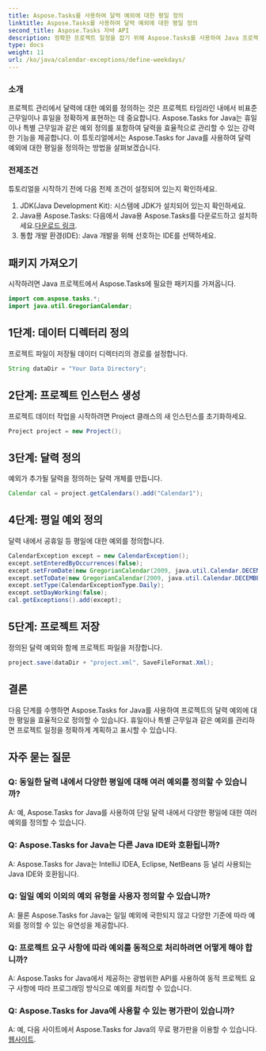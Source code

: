 ```yaml
---
title: Aspose.Tasks를 사용하여 달력 예외에 대한 평일 정의
linktitle: Aspose.Tasks를 사용하여 달력 예외에 대한 평일 정의
second_title: Aspose.Tasks 자바 API
description: 정확한 프로젝트 일정을 잡기 위해 Aspose.Tasks를 사용하여 Java 프로젝트에서 달력 예외에 대한 평일을 정의하는 방법을 알아보세요.
type: docs
weight: 11
url: /ko/java/calendar-exceptions/define-weekdays/
---
```

### 소개
프로젝트 관리에서 달력에 대한 예외를 정의하는 것은 프로젝트 타임라인 내에서 비표준 근무일이나 휴일을 정확하게 표현하는 데 중요합니다. Aspose.Tasks for Java는 휴일이나 특별 근무일과 같은 예외 정의를 포함하여 달력을 효율적으로 관리할 수 있는 강력한 기능을 제공합니다. 이 튜토리얼에서는 Aspose.Tasks for Java를 사용하여 달력 예외에 대한 평일을 정의하는 방법을 살펴보겠습니다.
### 전제조건
튜토리얼을 시작하기 전에 다음 전제 조건이 설정되어 있는지 확인하세요.
1. JDK(Java Development Kit): 시스템에 JDK가 설치되어 있는지 확인하세요.
2.  Java용 Aspose.Tasks: 다음에서 Java용 Aspose.Tasks를 다운로드하고 설치하세요.[다운로드 링크](https://releases.aspose.com/tasks/java/).
3. 통합 개발 환경(IDE): Java 개발을 위해 선호하는 IDE를 선택하세요.

## 패키지 가져오기
시작하려면 Java 프로젝트에서 Aspose.Tasks에 필요한 패키지를 가져옵니다.
```java
import com.aspose.tasks.*;
import java.util.GregorianCalendar;

```

## 1단계: 데이터 디렉터리 정의
프로젝트 파일이 저장될 데이터 디렉터리의 경로를 설정합니다.
```java
String dataDir = "Your Data Directory";
```
## 2단계: 프로젝트 인스턴스 생성
프로젝트 데이터 작업을 시작하려면 Project 클래스의 새 인스턴스를 초기화하세요.
```java
Project project = new Project();
```
## 3단계: 달력 정의
예외가 추가될 달력을 정의하는 달력 개체를 만듭니다.
```java
Calendar cal = project.getCalendars().add("Calendar1");
```
## 4단계: 평일 예외 정의
달력 내에서 공휴일 등 평일에 대한 예외를 정의합니다.
```java
CalendarException except = new CalendarException();
except.setEnteredByOccurrences(false);
except.setFromDate(new GregorianCalendar(2009, java.util.Calendar.DECEMBER, 24, 0, 0, 0).getTime());
except.setToDate(new GregorianCalendar(2009, java.util.Calendar.DECEMBER, 31, 23, 59, 0).getTime());
except.setType(CalendarExceptionType.Daily);
except.setDayWorking(false);
cal.getExceptions().add(except);
```
## 5단계: 프로젝트 저장
정의된 달력 예외와 함께 프로젝트 파일을 저장합니다.
```java
project.save(dataDir + "project.xml", SaveFileFormat.Xml);
```

## 결론
다음 단계를 수행하면 Aspose.Tasks for Java를 사용하여 프로젝트의 달력 예외에 대한 평일을 효율적으로 정의할 수 있습니다. 휴일이나 특별 근무일과 같은 예외를 관리하면 프로젝트 일정을 정확하게 계획하고 표시할 수 있습니다.
## 자주 묻는 질문
### Q: 동일한 달력 내에서 다양한 평일에 대해 여러 예외를 정의할 수 있습니까?
A: 예, Aspose.Tasks for Java를 사용하여 단일 달력 내에서 다양한 평일에 대한 여러 예외를 정의할 수 있습니다.
### Q: Aspose.Tasks for Java는 다른 Java IDE와 호환됩니까?
A: Aspose.Tasks for Java는 IntelliJ IDEA, Eclipse, NetBeans 등 널리 사용되는 Java IDE와 호환됩니다.
### Q: 일일 예외 이외의 예외 유형을 사용자 정의할 수 있습니까?
A: 물론 Aspose.Tasks for Java는 일일 예외에 국한되지 않고 다양한 기준에 따라 예외를 정의할 수 있는 유연성을 제공합니다.
### Q: 프로젝트 요구 사항에 따라 예외를 동적으로 처리하려면 어떻게 해야 합니까?
A: Aspose.Tasks for Java에서 제공하는 광범위한 API를 사용하여 동적 프로젝트 요구 사항에 따라 프로그래밍 방식으로 예외를 처리할 수 있습니다.
### Q: Aspose.Tasks for Java에 사용할 수 있는 평가판이 있습니까?
 A: 예, 다음 사이트에서 Aspose.Tasks for Java의 무료 평가판을 이용할 수 있습니다.[웹사이트](https://releases.aspose.com/).
